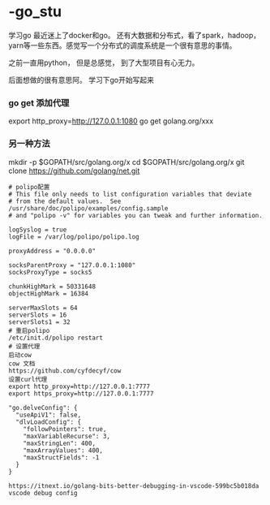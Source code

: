 # -go_stu
学习go
最近迷上了docker和go。
还有大数据和分布式，看了spark，hadoop， yarn等一些东西。感觉写一个分布式的调度系统是一个很有意思的事情。

之前一直用python， 但是总感觉， 到了大型项目有心无力。

后面想做的很有意思阿。 学习下go开始写起来


### go get 添加代理
export http_proxy=http://127.0.0.1:1080
go get golang.org/xxx


### 另一种方法
mkdir -p $GOPATH/src/golang.org/x
cd $GOPATH/src/golang.org/x
git clone https://github.com/golang/net.git


```
# polipo配置
# This file only needs to list configuration variables that deviate
# from the default values.  See /usr/share/doc/polipo/examples/config.sample
# and "polipo -v" for variables you can tweak and further information.

logSyslog = true
logFile = /var/log/polipo/polipo.log

proxyAddress = "0.0.0.0"  
  
socksParentProxy = "127.0.0.1:1080"  
socksProxyType = socks5  
  
chunkHighMark = 50331648  
objectHighMark = 16384  
  
serverMaxSlots = 64  
serverSlots = 16  
serverSlots1 = 32  
# 重启polipo
/etc/init.d/polipo restart
# 设置代理
启动cow
cow 文档
https://github.com/cyfdecyf/cow
设置curl代理
export http_proxy=http://127.0.0.1:7777
export https_proxy=http://127.0.0.1:7777

"go.delveConfig": {
  "useApiV1": false,
  "dlvLoadConfig": {
    "followPointers": true,
    "maxVariableRecurse": 3,
    "maxStringLen": 400,
    "maxArrayValues": 400,
    "maxStructFields": -1
  }
}

https://itnext.io/golang-bits-better-debugging-in-vscode-599bc5b018da
vscode debug config
```
